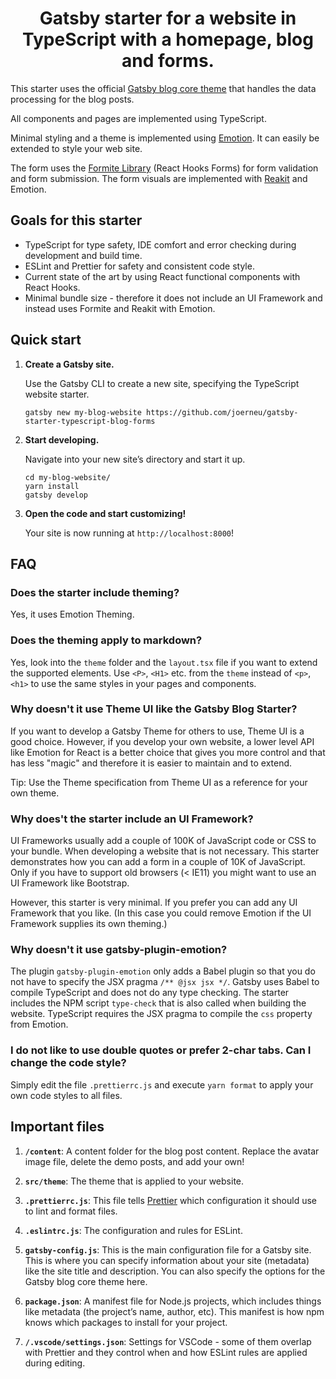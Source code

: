 <h1 align="center">
  Gatsby starter for a website in TypeScript with a homepage, blog and forms.
</h1>

This starter uses the official [Gatsby blog core theme](https://www.npmjs.com/package/gatsby-theme-blog-core) that handles the data processing for the blog posts.

All components and pages are implemented using TypeScript.

Minimal styling and a theme is implemented using [Emotion](https://www.emotion.sh). It can easily be extended to style your web site.

The form uses the [Formite Library](https://www.formite.org) (React Hooks Forms) for form validation and form submission. The form visuals are implemented with [Reakit](https://reakit.io/) and Emotion.

## Goals for this starter

- TypeScript for type safety, IDE comfort and error checking during development and build time.
- ESLint and Prettier for safety and consistent code style.
- Current state of the art by using React functional components with React Hooks.
- Minimal bundle size - therefore it does not include an UI Framework and instead uses Formite and Reakit with Emotion.

## Quick start

1.  **Create a Gatsby site.**

    Use the Gatsby CLI to create a new site, specifying the TypeScript website starter.

    ```shell
    gatsby new my-blog-website https://github.com/joerneu/gatsby-starter-typescript-blog-forms
    ```

2.  **Start developing.**

    Navigate into your new site’s directory and start it up.

    ```shell
    cd my-blog-website/
    yarn install
    gatsby develop
    ```

3.  **Open the code and start customizing!**

    Your site is now running at `http://localhost:8000`!

## FAQ

### Does the starter include theming?

Yes, it uses Emotion Theming.

### Does the theming apply to markdown?

Yes, look into the `theme` folder and the `layout.tsx` file if you want to extend the supported elements. Use `<P>`, `<H1>` etc. from the `theme` instead of `<p>`, `<h1>` to use the same styles in your pages and components.

### Why doesn't it use Theme UI like the Gatsby Blog Starter?

If you want to develop a Gatsby Theme for others to use, Theme UI is a good choice. However, if you develop your own website, a lower level API like Emotion for React is a better choice that gives you more control and that has less "magic" and therefore it is easier to maintain and to extend.

Tip: Use the Theme specification from Theme UI as a reference for your own theme.

### Why does't the starter include an UI Framework?

UI Frameworks usually add a couple of 100K of JavaScript code or CSS to your bundle. When developing a website that is not necessary. This starter demonstrates how you can add a form in a couple of 10K of JavaScript. Only if you have to support old browsers (< IE11) you might want to use an UI Framework like Bootstrap.

However, this starter is very minimal. If you prefer you can add any UI Framework that you like. (In this case you could remove Emotion if the UI Framework supplies its own theming.)

### Why doesn't it use gatsby-plugin-emotion?

The plugin `gatsby-plugin-emotion` only adds a Babel plugin so that you do not have to specify the JSX pragma `/** @jsx jsx */`. Gatsby uses Babel to compile TypeScript and does not do any type checking. The starter includes the NPM script `type-check` that is also called when building the website. TypeScript requires the JSX pragma to compile the `css` property from Emotion.

### I do not like to use double quotes or prefer 2-char tabs. Can I change the code style?

Simply edit the file `.prettierrc.js` and execute `yarn format` to apply your own code styles to all files.

## Important files

1.  **`/content`**: A content folder for the blog post content. Replace the avatar image file, delete the demo posts, and add your own!

2.  **`src/theme`**: The theme that is applied to your website.

3.  **`.prettierrc.js`**: This file tells [Prettier](https://prettier.io/) which configuration it should use to lint and format files.

4.  **`.eslintrc.js`**: The configuration and rules for ESLint.

5.  **`gatsby-config.js`**: This is the main configuration file for a Gatsby site. This is where you can specify information about your site (metadata) like the site title and description. You can also specify the options for the Gatsby blog core theme here.

6.  **`package.json`**: A manifest file for Node.js projects, which includes things like metadata (the project’s name, author, etc). This manifest is how npm knows which packages to install for your project.

7.  **`/.vscode/settings.json`**: Settings for VSCode - some of them overlap with Prettier and they control when and how ESLint rules are applied during editing.
